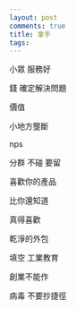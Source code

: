```yaml
---
layout: post
comments: true
title: 拿手
tags: 
---
```

小眾 服務好

錢 確定解決問題

價值

小地方壟斷

nps

分群 不碰 要留

喜歡你的產品

比你還知道

真得喜歡

乾淨的外包

填空 工業教育

創業不能作

病毒 不要抄捷徑

